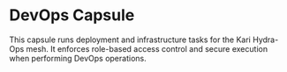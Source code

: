 # DevOps Capsule

This capsule runs deployment and infrastructure tasks for the Kari Hydra-Ops mesh. It enforces role-based access control and secure execution when performing DevOps operations.


